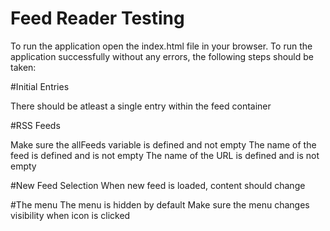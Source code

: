 # Feed Reader Testing

To run the application open the index.html file in your browser.
To run the application successfully without any errors, the following steps should be taken:

#Initial Entries

There should be atleast a single entry within the feed container

#RSS Feeds

Make sure the allFeeds variable is defined and not empty
The name of the feed is defined and is not empty
The name of the URL is defined and is not empty


#New Feed Selection
When new feed is loaded, content should change

#The menu
The menu is hidden by default
Make sure the menu changes visibility when icon is clicked
